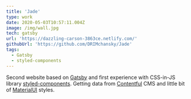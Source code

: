 ```yaml
---
title: 'Jade'
type: work
date: 2020-05-03T10:57:11.004Z
image: /img/wall.jpg
tech: gatsby
url: 'https://dazzling-carson-3863ce.netlify.com/'
githubUrl: 'https://github.com/DRIMchansky/Jade'
tags:
  - Gatsby
  - styled-components
---
```


Second website based on [Gatsby](https://www.gatsbyjs.org/) and first experience with CSS-in-JS library [styled-components](https://styled-components.com/). Getting data from [Contentful](https://www.contentful.com/) CMS and little bit of [MaterialUI](https://material-ui.com) styles.

